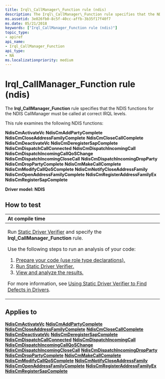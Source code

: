 ```yaml
---
title: Irql\_CallManager\_Function rule (ndis)
description: The Irql\_CallManager\_Function rule specifies that the NDIS functions for the NDIS CallManager must be called at correct IRQL levels.
ms.assetid: 3e026fb0-8c5f-40cc-affb-3b35f17f40f7
ms.date: 05/21/2018
keywords: ["Irql_CallManager_Function rule (ndis)"]
topic_type:
- apiref
api_name:
- Irql_CallManager_Function
api_type:
- NA
ms.localizationpriority: medium
---
```


# Irql\_CallManager\_Function rule (ndis)


The **Irql\_CallManager\_Function** rule specifies that the NDIS functions for the NDIS CallManager must be called at correct IRQL levels.

This rule examines the following NDIS functions:

**NdisCmActivateVc**
**NdisCmAddPartyComplete**
**NdisCmCloseAddressFamilyComplete**
**NdisCmCloseCallComplete**
**NdisCmDeactivateVc**
**NdisCmDeregisterSapComplete**
**NdisCmDispatchCallConnected**
**NdisCmDispatchIncomingCall**
**NdisCmDispatchIncomingCallQoSChange**
**NdisCmDispatchIncomingCloseCall**
**NdisCmDispatchIncomingDropParty**
**NdisCmDropPartyComplete**
**NdisCmMakeCallComplete**
**NdisCmModifyCallQoSComplete**
**NdisCmNotifyCloseAddressFamily**
**NdisCmOpenAddressFamilyComplete**
**NdisCmRegisterAddressFamilyEx**
**NdisCmRegisterSapComplete**

**Driver model: NDIS**

How to test
-----------

<table>
<colgroup>
<col width="100%" />
</colgroup>
<thead>
<tr class="header">
<th align="left">At compile time</th>
</tr>
</thead>
<tbody>
<tr class="odd">
<td align="left"><p>Run <a href="https://docs.microsoft.com/windows-hardware/drivers/devtest/static-driver-verifier" data-raw-source="[Static Driver Verifier](./static-driver-verifier.md)">Static Driver Verifier</a> and specify the <strong>Irql_CallManager_Function</strong> rule.</p>
Use the following steps to run an analysis of your code:
<ol>
<li><a href="https://docs.microsoft.com/windows-hardware/drivers/devtest/using-static-driver-verifier-to-find-defects-in-drivers#preparing-your-source-code" data-raw-source="[Prepare your code (use role type declarations).](./using-static-driver-verifier-to-find-defects-in-drivers.md#preparing-your-source-code)">Prepare your code (use role type declarations).</a></li>
<li><a href="https://docs.microsoft.com/windows-hardware/drivers/devtest/using-static-driver-verifier-to-find-defects-in-drivers#running-static-driver-verifier" data-raw-source="[Run Static Driver Verifier.](./using-static-driver-verifier-to-find-defects-in-drivers.md#running-static-driver-verifier)">Run Static Driver Verifier.</a></li>
<li><a href="https://docs.microsoft.com/windows-hardware/drivers/devtest/using-static-driver-verifier-to-find-defects-in-drivers#viewing-and-analyzing-the-results" data-raw-source="[View and analyze the results.](./using-static-driver-verifier-to-find-defects-in-drivers.md#viewing-and-analyzing-the-results)">View and analyze the results.</a></li>
</ol>
<p>For more information, see <a href="https://docs.microsoft.com/windows-hardware/drivers/devtest/using-static-driver-verifier-to-find-defects-in-drivers" data-raw-source="[Using Static Driver Verifier to Find Defects in Drivers](./using-static-driver-verifier-to-find-defects-in-drivers.md)">Using Static Driver Verifier to Find Defects in Drivers</a>.</p></td>
</tr>
</tbody>
</table>

Applies to
----------

[**NdisCmActivateVc**](/windows-hardware/drivers/ddi/ndis/nf-ndis-ndiscmactivatevc)
[**NdisCmAddPartyComplete**](/windows-hardware/drivers/ddi/ndis/nf-ndis-ndiscmaddpartycomplete)
[**NdisCmCloseAddressFamilyComplete**](/windows-hardware/drivers/ddi/ndis/nf-ndis-ndiscmcloseaddressfamilycomplete)
[**NdisCmCloseCallComplete**](/windows-hardware/drivers/ddi/ndis/nf-ndis-ndiscmclosecallcomplete)
[**NdisCmDeactivateVc**](/windows-hardware/drivers/ddi/ndis/nf-ndis-ndiscmdeactivatevc)
[**NdisCmDeregisterSapComplete**](/windows-hardware/drivers/ddi/ndis/nf-ndis-ndiscmderegistersapcomplete)
[**NdisCmDispatchCallConnected**](/windows-hardware/drivers/ddi/ndis/nf-ndis-ndiscmdispatchcallconnected)
[**NdisCmDispatchIncomingCall**](/windows-hardware/drivers/ddi/ndis/nf-ndis-ndiscmdispatchincomingcall)
[**NdisCmDispatchIncomingCallQoSChange**](/windows-hardware/drivers/ddi/ndis/nf-ndis-ndiscmdispatchincomingcallqoschange)
[**NdisCmDispatchIncomingCloseCall**](/windows-hardware/drivers/ddi/ndis/nf-ndis-ndiscmdispatchincomingclosecall)
[**NdisCmDispatchIncomingDropParty**](/windows-hardware/drivers/ddi/ndis/nf-ndis-ndiscmdispatchincomingdropparty)
[**NdisCmDropPartyComplete**](/windows-hardware/drivers/ddi/ndis/nf-ndis-ndiscmdroppartycomplete)
[**NdisCmMakeCallComplete**](/windows-hardware/drivers/ddi/ndis/nf-ndis-ndiscmmakecallcomplete)
[**NdisCmModifyCallQoSComplete**](/windows-hardware/drivers/ddi/ndis/nf-ndis-ndiscmmodifycallqoscomplete)
[**NdisCmNotifyCloseAddressFamily**](/windows-hardware/drivers/ddi/ndis/nf-ndis-ndiscmnotifycloseaddressfamily)
[**NdisCmOpenAddressFamilyComplete**](/windows-hardware/drivers/ddi/ndis/nf-ndis-ndiscmopenaddressfamilycomplete)
[**NdisCmRegisterAddressFamilyEx**](/windows-hardware/drivers/ddi/ndis/nf-ndis-ndiscmregisteraddressfamilyex)
[**NdisCmRegisterSapComplete**](/windows-hardware/drivers/ddi/ndis/nf-ndis-ndiscmregistersapcomplete)
